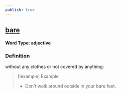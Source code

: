 ```yaml
---
publish: true
---
```

## [bare](https://dictionary.cambridge.org/dictionary/english/bare)

#### Word Type: adjective
### Definition
without any clothes or not covered by anything:

>[!example] Example
> - Don't walk around outside in your bare feet.
